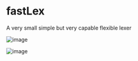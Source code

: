 # fastLex
A very small simple but very capable flexible lexer

![image](https://github.com/lukakostic/fastLex/assets/41348897/452adcea-6a50-4f11-b382-e3ac663242e7)

![image](https://github.com/lukakostic/fastLex/assets/41348897/78990d99-d4f8-48a0-aad2-231343b2d8a7)
